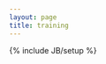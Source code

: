 ```yaml
---
layout: page
title: training
---
```

{% include JB/setup %}

<script type="text/javascript">
  window.location.href = "/training";
</script>